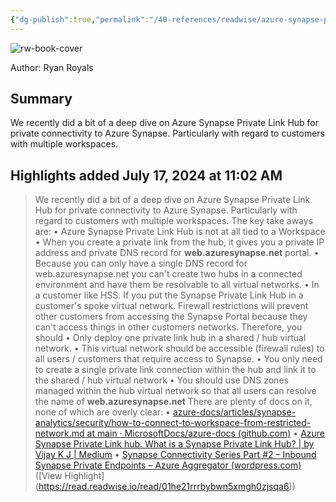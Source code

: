 ```yaml
---
{"dg-publish":true,"permalink":"/40-references/readwise/azure-synapse-private-link-hub-implementation-guidance/","tags":["rw/articles"]}
---
```


![rw-book-cover](https://readwise-assets.s3.amazonaws.com/static/images/article4.6bc1851654a0.png)
  
Author: Ryan Royals

## Summary

We recently did a bit of a deep dive on Azure Synapse Private Link Hub for private connectivity to Azure Synapse. Particularly with regard to customers with multiple workspaces.

## Highlights added July 17, 2024 at 11:02 AM
>We recently did a bit of a deep dive on Azure Synapse Private Link Hub for private connectivity to Azure Synapse. Particularly with regard to customers with multiple workspaces. The key take aways are:
>• Azure Synapse Private Link Hub is not at all tied to a Workspace
>• When you create a private link from the hub, it gives you a private IP address and private DNS record for **web.azuresynapse.net** portal.
>• Because you can only have a single DNS record for web.azuresynapse.net you can't create two hubs in a connected environment and have them be resolvable to all virtual networks.
>• In a customer like HSS. If you put the Synapse Private Link Hub in a customer's spoke virtual network. Firewall restrictions will prevent other customers from accessing the Synapse Portal because they can't access things in other customers networks.
>Therefore, you should
>• Only deploy one private link hub in a shared / hub virtual network.
>• This virtual network should be accessible (firewall rules) to all users / customers that require access to Synapse.
>• You only need to create a single private link connection within the hub and link it to the shared / hub virtual network
>• You should use DNS zones managed within the hub virtual network so that all users can resolve the name of **web.azuresynapse.net**
>There are plenty of docs on it, none of which are overly clear:
>• [azure-docs/articles/synapse-analytics/security/how-to-connect-to-workspace-from-restricted-network.md at main · MicrosoftDocs/azure-docs (github.com)](https://github.com/MicrosoftDocs/azure-docs/blob/main/articles/synapse-analytics/security/how-to-connect-to-workspace-from-restricted-network.md)
>• [Azure Synapse Private Link hub. What is a Synapse Private Link Hub? | by Vijay K J | Medium](https://medium.com/@viju.coorg/azure-synapse-private-link-hub-4eb758df9e40)
>• [Synapse Connectivity Series Part #2 – Inbound Synapse Private Endpoints – Azure Aggregator (wordpress.com)](https://azureaggregator.wordpress.com/2023/01/27/synapse-connectivity-series-part-2-inbound-synapse-private-endpoints-2/) ([View Highlight] (https://read.readwise.io/read/01he21rrrbybwn5xmgh0zjsqa6))


